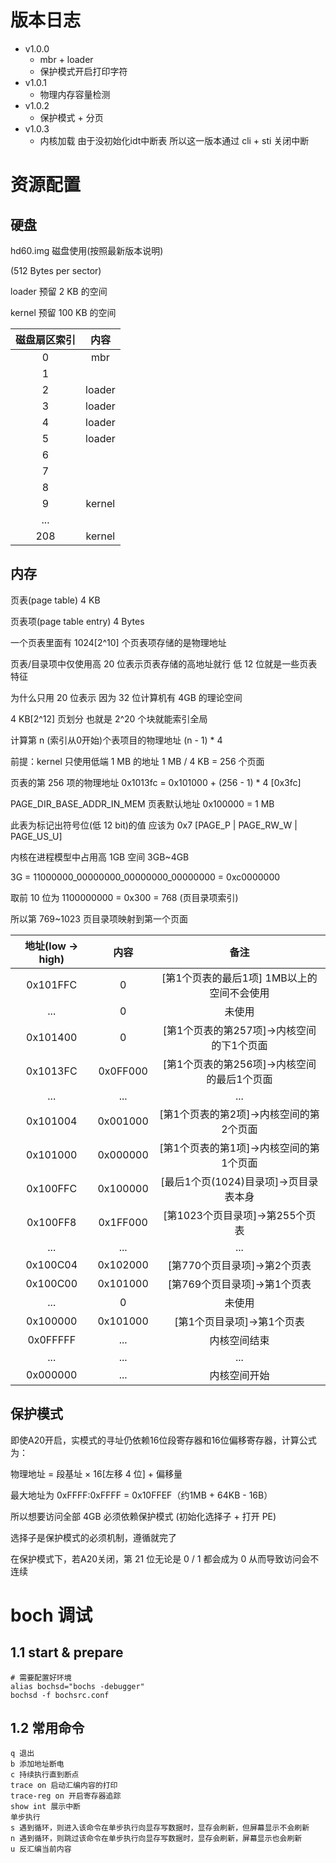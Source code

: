 # 版本日志
- v1.0.0 
  - mbr + loader 
  - 保护模式开启打印字符
- v1.0.1
  - 物理内存容量检测
- v1.0.2
  - 保护模式 + 分页
- v1.0.3
  - 内核加载 由于没初始化idt中断表 所以这一版本通过 cli + sti 关闭中断

# 资源配置
## 硬盘
hd60.img 磁盘使用(按照最新版本说明)

(512 Bytes per sector)

loader 预留 2 KB 的空间

kernel 预留 100 KB 的空间 

| 磁盘扇区索引 |  内容  |
| :----------: | :----: |
|      0       |  mbr   |
|      1       |        |
|      2       | loader |
|      3       | loader |
|      4       | loader |
|      5       | loader |
|      6       |        |
|      7       |        |
|      8       |        |
|      9       | kernel |
|     ...      |        |
|     208      | kernel |
## 内存
页表(page table) 4 KB

页表项(page table entry) 4 Bytes

一个页表里面有 1024[2^10] 个页表项存储的是物理地址

页表/目录项中仅使用高 20 位表示页表存储的高地址就行 低 12 位就是一些页表特征

为什么只用 20 位表示 因为 32 位计算机有 4GB 的理论空间

4 KB[2^12] 页划分 也就是 2^20 个块就能索引全局

计算第 n (索引从0开始)个表项目的物理地址 (n - 1) * 4

前提：kernel 只使用低端 1 MB 的地址 1 MB / 4 KB = 256 个页面

页表的第 256 项的物理地址 0x1013fc = 0x101000 + (256 - 1) * 4 [0x3fc]

PAGE_DIR_BASE_ADDR_IN_MEM 页表默认地址 0x100000 = 1 MB

此表为标记出符号位(低 12 bit)的值 应该为 0x7 [PAGE_P | PAGE_RW_W | PAGE_US_U]

内核在进程模型中占用高 1GB 空间 3GB~4GB

3G = 11000000_00000000_00000000_00000000 = 0xc0000000

取前 10 位为 1100000000 = 0x300 = 768 (页目录项索引)

所以第 769~1023 页目录项映射到第一个页面

| 地址(low -> high) |   内容   |                    备注                     |
| :---------------: | :------: | :-----------------------------------------: |
|     0x101FFC      |    0     | [第1个页表的最后1项] 1MB以上的空间不会使用  |
|        ...        |    0     |                   未使用                    |
|     0x101400      |    0     |  [第1个页表的第257项]->内核空间的下1个页面  |
|     0x1013FC      | 0x0FF000 | [第1个页表的第256项]->内核空间的最后1个页面 |
|        ...        |   ...    |                     ...                     |
|     0x101004      | 0x001000 |   [第1个页表的第2项]->内核空间的第2个页面   |
|     0x101000      | 0x000000 |   [第1个页表的第1项]->内核空间的第1个页面   |
|     0x100FFC      | 0x100000 |    [最后1个页(1024)目录项]->页目录表本身    |
|     0x100FF8      | 0x1FF000 |       [第1023个页目录项]->第255个页表       |
|        ...        |   ...    |                     ...                     |
|     0x100C04      | 0x102000 |        [第770个页目录项]->第2个页表         |
|     0x100C00      | 0x101000 |        [第769个页目录项]->第1个页表         |
|        ...        |    0     |                   未使用                    |
|     0x100000      | 0x101000 |         [第1个页目录项]->第1个页表          |
|     0x0FFFFF      |   ...    |                内核空间结束                 |
|        ...        |   ...    |                     ...                     |
|     0x000000      |   ...    |                内核空间开始                 |

## 保护模式

即使A20开启，实模式的寻址仍依赖​​16位段寄存器​​和​​16位偏移寄存器​​，计算公式为：

​​物理地址 = 段基址 × 16[左移 4 位] + 偏移量​​

最大地址为 0xFFFF:0xFFFF = 0x10FFEF（约1MB + 64KB - 16B）

所以想要访问全部 4GB 必须依赖保护模式 (初始化选择子 + 打开 PE)

选择子是保护模式的必须机制，遵循就完了

在保护模式下，若A20关闭，第 21 位无论是 0 / 1 都会成为 0 从而导致访问会不连续



# boch 调试
## 1.1 start & prepare

```shell
# 需要配置好环境
alias bochsd="bochs -debugger"
bochsd -f bochsrc.conf
```

## 1.2 常用命令

```shell
q 退出
b 添加地址断电
c 持续执行直到断点
trace on 启动汇编内容的打印
trace-reg on 开启寄存器追踪
show int 展示中断
单步执行
s 遇到循环，则进入该命令在单步执行向显存写数据时，显存会刷新，但屏幕显示不会刷新
n 遇到循环，则跳过该命令在单步执行向显存写数据时，显存会刷新，屏幕显示也会刷新
u 反汇编当前内容
```